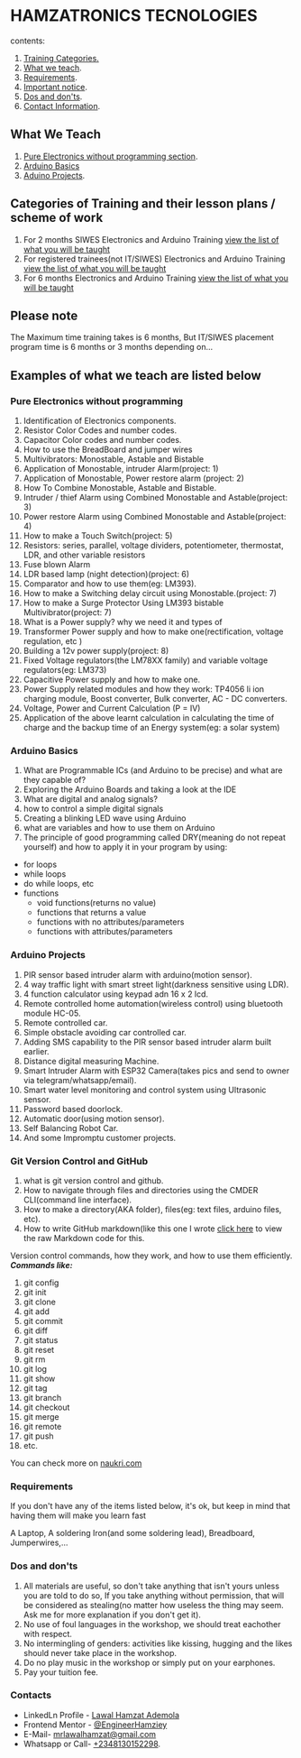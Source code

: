 # HAMZATRONICS TECNOLOGIES

contents:

1. [Training Categories.](j)
1. [What we teach](#what-we-teach).
1. [Requirements](#requirements).
1. [Important notice](#please-note).
1. [Dos and don'ts](#dos-and-donts).
1. [Contact Information](#contacts).

## What We Teach

1. [Pure Electronics without programming section](#pure-electronics-without-programming).
1. [Arduino Basics](#arduino-basics)
1. [Aduino Projects](#arduino-projects).

## Categories of Training and their lesson plans / scheme of work

1. For 2 months SIWES Electronics and Arduino Training [view the list of what you will be taught](./2_months_SIWES_electronics_and_arduino/README.md)
1. For registered trainees(not IT/SIWES) Electronics and Arduino Training [view the list of what you will be taught](./6_months_NORMAL_electronics_and_arduino_training/README.md)
1. For 6 months Electronics and Arduino Training [view the list of what you will be taught](./6_months_NORMAL_electronics_and_arduino_training/README.md)

## Please note

The Maximum time training takes is 6 months, But IT/SIWES placement program time is 6 months or 3 months depending on...

## Examples of what we teach are listed below

### Pure Electronics without programming

1. Identification of Electronics components.
1. Resistor Color Codes and number codes.
1. Capacitor Color codes and number codes.
1. How to use the BreadBoard and jumper wires
1. Multivibrators: Monostable, Astable and Bistable
1. Application of Monostable, intruder Alarm(project: 1)
1. Application of Monostable, Power restore alarm (project: 2)
1. How To Combine Monostable, Astable and Bistable.
1. Intruder / thief Alarm using Combined Monostable and Astable(project: 3)
1. Power restore Alarm using Combined Monostable and Astable(project: 4)
1. How to make a Touch Switch(project: 5)
1. Resistors: series, parallel, voltage dividers, potentiometer, thermostat, LDR, and other variable resistors
1. Fuse blown Alarm
1. LDR based lamp (night detection)(project: 6)
1. Comparator and how to use them(eg: LM393).
1. How to make a Switching delay circuit using Monostable.(project: 7)
1. How to make a Surge Protector Using LM393 bistable Multivibrator(project: 7)
1. What is a Power supply? why we need it and types of
1. Transformer Power supply and how to make one(rectification, voltage regulation, etc )
1. Building a 12v power supply(project: 8)
1. Fixed Voltage regulators(the LM78XX family) and variable voltage regulators(eg: LM373)
1. Capacitive Power supply and how to make one.
1. Power Supply related modules and how they work: TP4056 li ion charging module, Boost converter, Bulk converter, AC - DC converters.
1. Voltage, Power and Current Calculation (P = IV)
1. Application of the above learnt calculation in calculating the time of charge and the backup time of an Energy system(eg: a solar system)

### Arduino Basics

1. What are Programmable ICs (and Arduino to be precise) and what are they capable of?
1. Exploring the Arduino Boards and taking a look at the IDE
1. What are digital and analog signals?
1. how to control a simple digital signals
1. Creating a blinking LED wave using Arduino
1. what are variables and how to use them on Arduino
1. The principle of good programming called DRY(meaning do not repeat yourself) and how to apply it in your program by using:

- for loops
- while loops
- do while loops, etc
- functions
  - void functions(returns no value)
  - functions that returns a value
  - functions with no attributes/parameters
  - functions with attributes/parameters

### Arduino Projects

1. PIR sensor based intruder alarm with arduino(motion sensor).
1. 4 way traffic light with smart street light(darkness sensitive using LDR).
1. 4 function calculator using keypad adn 16 x 2 lcd.
1. Remote controlled home automation(wireless control) using bluetooth module HC-05.
1. Remote controlled car.
1. Simple obstacle avoiding car controlled car.
1. Adding SMS capability to the PIR sensor based intruder alarm built earlier.
1. Distance digital measuring Machine.
1. Smart Intruder Alarm with ESP32 Camera(takes pics and send to owner via telegram/whatsapp/email).
1. Smart water level monitoring  and control system using Ultrasonic sensor.
1. Password based doorlock.
1. Automatic door(using motion sensor).
1. Self Balancing Robot Car.
1. And some Impromptu customer projects.

### Git Version Control and GitHub

1. what is git version control and github.
1. How to navigate through files and directories using the CMDER CLI(command line interface).
1. How to make a directory(AKA folder), files(eg: text files, arduino files, etc).
1. How to write GitHub markdown(like this one I wrote [click here](https://raw.githubusercontent.com/EngineerHamziey/-Hamzatronics_Technologies_Training/master/README.md) to view the raw Markdown code for this.

Version control commands, how they work, and how to use them efficiently. ***Commands like:***

1. git config
1. git init
1. git clone
1. git add
1. git commit
1. git diff
1. git status
1. git reset
1. git rm
1. git log
1. git show
1. git tag
1. git branch
1. git checkout
1. git merge
1. git remote
1. git push
1. etc.

You can check more on [naukri.com](https://www.naukri.com/learning/articles/git-commands-with-examples/)

### Requirements

If you don't have any of the items listed below, it's ok, but keep in mind that having them will make you learn fast

 A Laptop, A soldering Iron(and some soldering lead), Breadboard, Jumperwires,...

### Dos and don'ts

1. All materials are useful, so don't take anything that isn't yours unless you are told to do so, If you take anything without permission, that will be considered as stealing(no matter how useless the thing may seem. Ask me for more explanation if you don't get it).
1. No use of foul languages in the workshop, we should treat eachother with respect.
1. No intermingling of genders: activities like kissing, hugging and the likes should never take place in the workshop.
1. Do no play music in the workshop or simply put on your earphones.
1. Pay your tuition fee.

### Contacts

- LinkedLn Profile - [Lawal Hamzat Ademola](https://www.linkedin.com/in/hamzat-lawal-a88404239)
- Frontend Mentor - [@EngineerHamziey](https://www.frontendmentor.io/profile/EngineerHamziey)
- E-Mail- [mrlawalhamzat@gmail.com](mrlawalhamzat@gmail.com)
- Whatsapp or Call- [+2348130152298](https://api.whatsapp.com/send?phone=2348130152298&text=Hello%20I'm%20.....%20I'll%20like%20to%20apply%20for%20IT%20training%20in%20your%20workshop).

